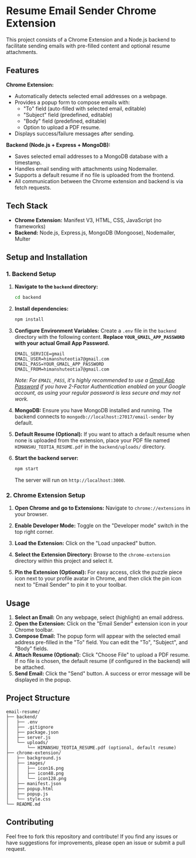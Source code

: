 # Resume Email Sender Chrome Extension

This project consists of a Chrome Extension and a Node.js backend to facilitate sending emails with pre-filled content and optional resume attachments.

## Features

**Chrome Extension:**
- Automatically detects selected email addresses on a webpage.
- Provides a popup form to compose emails with:
  - "To" field (auto-filled with selected email, editable)
  - "Subject" field (predefined, editable)
  - "Body" field (predefined, editable)
  - Option to upload a PDF resume.
- Displays success/failure messages after sending.

**Backend (Node.js + Express + MongoDB):**
- Saves selected email addresses to a MongoDB database with a timestamp.
- Handles email sending with attachments using Nodemailer.
- Supports a default resume if no file is uploaded from the frontend.
- All communication between the Chrome extension and backend is via fetch requests.

## Tech Stack

- **Chrome Extension:** Manifest V3, HTML, CSS, JavaScript (no frameworks)
- **Backend:** Node.js, Express.js, MongoDB (Mongoose), Nodemailer, Multer

## Setup and Installation

### 1. Backend Setup

1.  **Navigate to the `backend` directory:**
    ```bash
    cd backend
    ```

2.  **Install dependencies:**
    ```bash
    npm install
    ```

3.  **Configure Environment Variables:**
    Create a `.env` file in the `backend` directory with the following content. **Replace `YOUR_GMAIL_APP_PASSWORD` with your actual Gmail App Password.**
    ```
    EMAIL_SERVICE=gmail
    EMAIL_USER=himanshuteotia7@gmail.com
    EMAIL_PASS=YOUR_GMAIL_APP_PASSWORD
    EMAIL_FROM=himanshuteotia7@gmail.com
    ```
    *Note: For `EMAIL_PASS`, it's highly recommended to use a [Gmail App Password](https://support.google.com/accounts/answer/185833?hl=en) if you have 2-Factor Authentication enabled on your Google account, as using your regular password is less secure and may not work.*

4.  **MongoDB:**
    Ensure you have MongoDB installed and running. The backend connects to `mongodb://localhost:27017/email-sender` by default.

5.  **Default Resume (Optional):**
    If you want to attach a default resume when none is uploaded from the extension, place your PDF file named `HIMANSHU_TEOTIA_RESUME.pdf` in the `backend/uploads/` directory.

6.  **Start the backend server:**
    ```bash
    npm start
    ```
    The server will run on `http://localhost:3000`.

### 2. Chrome Extension Setup

1.  **Open Chrome and go to Extensions:**
    Navigate to `chrome://extensions` in your browser.

2.  **Enable Developer Mode:**
    Toggle on the "Developer mode" switch in the top right corner.

3.  **Load the Extension:**
    Click on the "Load unpacked" button.

4.  **Select the Extension Directory:**
    Browse to the `chrome-extension` directory within this project and select it.

5.  **Pin the Extension (Optional):**
    For easy access, click the puzzle piece icon next to your profile avatar in Chrome, and then click the pin icon next to "Email Sender" to pin it to your toolbar.

## Usage

1.  **Select an Email:** On any webpage, select (highlight) an email address.
2.  **Open the Extension:** Click on the "Email Sender" extension icon in your Chrome toolbar.
3.  **Compose Email:** The popup form will appear with the selected email address pre-filled in the "To" field. You can edit the "To", "Subject", and "Body" fields.
4.  **Attach Resume (Optional):** Click "Choose File" to upload a PDF resume. If no file is chosen, the default resume (if configured in the backend) will be attached.
5.  **Send Email:** Click the "Send" button. A success or error message will be displayed in the popup.

## Project Structure

```
email-resume/
├── backend/
│   ├── .env
│   ├── .gitignore
│   ├── package.json
│   ├── server.js
│   └── uploads/
│       └── HIMANSHU_TEOTIA_RESUME.pdf (optional, default resume)
├── chrome-extension/
│   ├── background.js
│   ├── images/
│   │   ├── icon16.png
│   │   ├── icon48.png
│   │   └── icon128.png
│   ├── manifest.json
│   ├── popup.html
│   ├── popup.js
│   └── style.css
└── README.md
```

## Contributing

Feel free to fork this repository and contribute! If you find any issues or have suggestions for improvements, please open an issue or submit a pull request.

